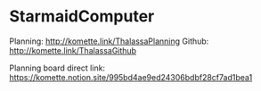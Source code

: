 # StarmaidComputer
 Planning: http://komette.link/ThalassaPlanning 
 Github: http://komette.link/ThalassaGithub

Planning board direct link:
https://komette.notion.site/995bd4ae9ed24306bdbf28cf7ad1bea1
